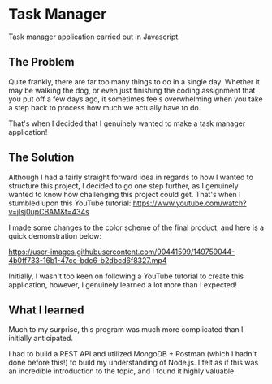 # Task Manager
Task manager application carried out in Javascript.

## The Problem
Quite frankly, there are far too many things to do in a single day. Whether it may be walking the dog, or even just finishing the coding assignment that you put off a few days ago, it sometimes feels overwhelming when you take a step back to process how much we actually have to do. 

That's when I decided that I genuinely wanted to make a task manager application!

## The Solution
Although I had a fairly straight forward idea in regards to how I wanted to structure this project, I decided to go one step further, as I genuinely wanted to know how challenging this project could get. That's when I stumbled upon this YouTube tutorial: https://www.youtube.com/watch?v=jIsj0upCBAM&t=434s 

I made some changes to the color scheme of the final product, and here is a quick demonstration below:

https://user-images.githubusercontent.com/90441599/149759044-4b0ff733-16b1-47cc-bdc6-b2dbcd6f8327.mp4

Initially, I wasn't too keen on following a YouTube tutorial to create this application, however, I genuinely learned a lot more than I expected!

## What I learned
Much to my surprise, this program was much more complicated than I initially anticipated.

I had to build a REST API and utilized MongoDB + Postman (which I hadn't done before this!) to build my understanding of Node.js. I felt as if this was an incredible introduction to the topic, and I found it highly valuable.
